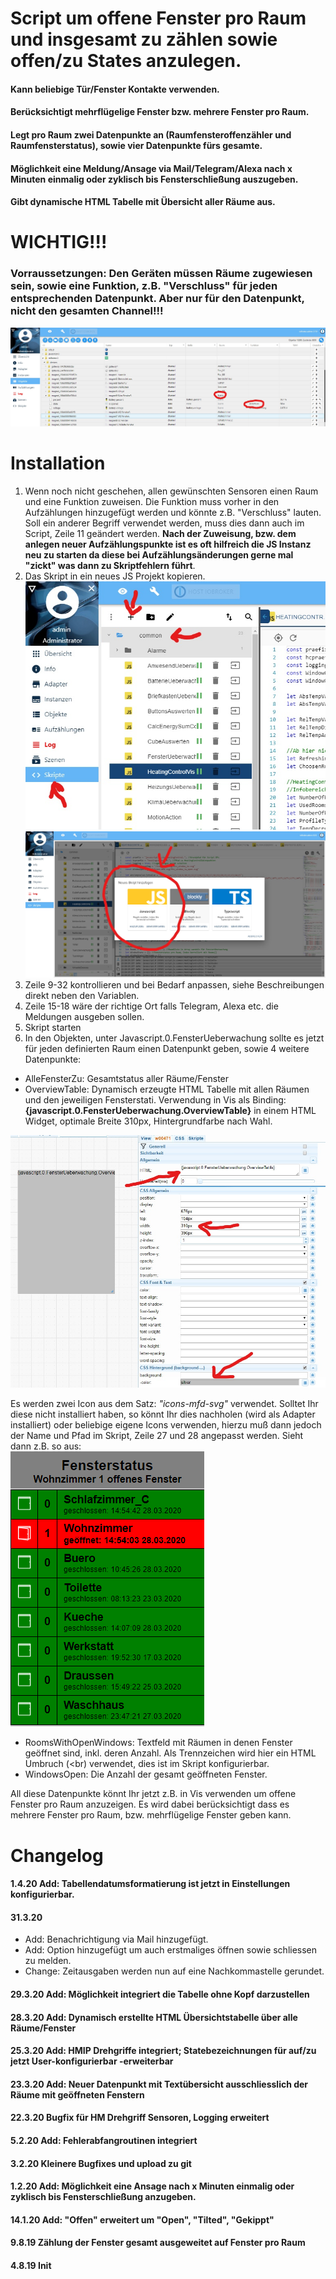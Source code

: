# Script um offene Fenster pro Raum und insgesamt zu zählen sowie offen/zu States anzulegen. 

#### Kann beliebige Tür/Fenster Kontakte verwenden.
#### Berücksichtigt mehrflügelige Fenster bzw. mehrere Fenster pro Raum.
#### Legt pro Raum zwei Datenpunkte an (Raumfensteroffenzähler und Raumfensterstatus), sowie vier Datenpunkte fürs gesamte.
#### Möglichkeit eine Meldung/Ansage via Mail/Telegram/Alexa nach x Minuten einmalig oder zyklisch bis Fensterschließung auszugeben.
#### Gibt dynamische HTML Tabelle mit Übersicht aller Räume aus.

# WICHTIG!!!
### Vorraussetzungen: Den Geräten müssen Räume zugewiesen sein, sowie eine Funktion, z.B. "Verschluss" für jeden entsprechenden Datenpunkt. **Aber nur für den Datenpunkt, nicht den gesamten Channel!!!**
![fensteroffentut1.jpg](/admin/fensteroffentut1.jpg) 

# Installation
1. Wenn noch nicht geschehen, allen gewünschten Sensoren einen Raum und eine Funktion zuweisen. Die Funktion muss vorher in den Aufzählungen hinzugefügt werden und könnte z.B. "Verschluss" lauten. Soll ein anderer Begriff verwendet werden, muss dies dann auch im Script, Zeile 11 geändert werden. **Nach der Zuweisung, bzw. dem anlegen neuer Aufzählungspunkte ist es oft hilfreich die JS Instanz neu zu starten da diese bei Aufzählungsänderungen gerne mal "zickt" was dann zu Skriptfehlern führt**.
2. Das Skript in ein neues JS Projekt kopieren.
![fensteroffentut4.jpg](/admin/fensteroffentut4.jpg) 
![fensteroffentut5.jpg](/admin/fensteroffentut5.jpg) 
3. Zeile 9-32 kontrollieren und bei Bedarf anpassen, siehe Beschreibungen direkt neben den Variablen.
4. Zeile 15-18 wäre der richtige Ort falls Telegram, Alexa etc. die Meldungen ausgeben sollen.
5. Skript starten
6. In den Objekten, unter Javascript.0.FensterUeberwachung sollte es jetzt für jeden definierten Raum einen Datenpunkt geben, sowie 4 weitere Datenpunkte:
* AlleFensterZu: Gesamtstatus aller Räume/Fenster
* OverviewTable: Dynamisch erzeugte HTML Tabelle mit allen Räumen und den jeweiligen Fensterstati. Verwendung in Vis als Binding: **{javascript.0.FensterUeberwachung.OverviewTable}** in einem HTML Widget, optimale Breite 310px, Hintergrundfarbe nach Wahl.  
 
![fensteroffentut3.jpg](/admin/fensteroffentut3.jpg) 

Es werden zwei Icon aus dem Satz: *"icons-mfd-svg"* verwendet. Solltet Ihr diese nicht installiert haben, so könnt Ihr dies nachholen (wird als Adapter installiert) oder beliebige eigene Icons verwenden, hierzu muß dann jedoch der Name und Pfad im Skript, Zeile 27 und 28 angepasst werden. Sieht dann z.B. so aus:  
![fensteroffentut2.png](/admin/fensteroffentut2.png)  

* RoomsWithOpenWindows: Textfeld mit Räumen in denen Fenster geöffnet sind, inkl. deren Anzahl. Als Trennzeichen wird hier ein HTML Umbruch (<br) verwendet, dies ist im Skript konfigurierbar.
*  WindowsOpen: Die Anzahl der gesamt geöffneten Fenster.   

All diese Datenpunkte könnt Ihr jetzt z.B. in Vis verwenden um offene Fenster pro Raum anzuzeigen. Es wird dabei berücksichtigt dass es mehrere Fenster pro Raum, bzw. mehrflügelige Fenster geben kann.

# Changelog
#### 1.4.20 Add: Tabellendatumsformatierung ist jetzt in Einstellungen konfigurierbar.
#### 31.3.20 
- Add: Benachrichtigung via Mail hinzugefügt.  
 - Add: Option hinzugefügt um auch erstmaliges öffnen sowie schliessen zu melden.
- Change: Zeitausgaben werden nun auf eine Nachkommastelle gerundet.
#### 29.3.20 Add: Möglichkeit integriert die Tabelle ohne Kopf darzustellen
#### 28.3.20 Add: Dynamisch erstellte HTML Übersichtstabelle über alle Räume/Fenster  
#### 25.3.20 Add: HMIP Drehgriffe integriert; Statebezeichnungen für auf/zu jetzt User-konfigurierbar -erweiterbar  
#### 23.3.20 Add: Neuer Datenpunkt mit Textübersicht ausschliesslich der Räume mit geöffneten Fenstern  
#### 22.3.20 Bugfix für HM Drehgriff Sensoren, Logging erweitert
#### 5.2.20 Add: Fehlerabfangroutinen integriert  
#### 3.2.20 Kleinere Bugfixes und upload zu git  
#### 1.2.20 Add: Möglichkeit eine Ansage nach x Minuten einmalig oder zyklisch bis Fensterschließung anzugeben.  
#### 14.1.20 Add: "Offen" erweitert um "Open", "Tilted", "Gekippt"  
#### 9.8.19 Zählung der Fenster gesamt ausgeweitet auf Fenster pro Raum  
#### 4.8.19 Init  
